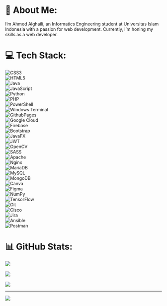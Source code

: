 # 💫 About Me:
I’m Ahmed Alghaili, an Informatics Engineering student at Universitas Islam Indonesia with a passion for web development. Currently, I’m honing my skills as a web developer.

# 💻 Tech Stack:
![CSS3](https://img.shields.io/badge/css3-%231572B6.svg?style=for-the-badge&logo=css3&logoColor=white)  
![HTML5](https://img.shields.io/badge/html5-%23E34F26.svg?style=for-the-badge&logo=html5&logoColor=white)  
![Java](https://img.shields.io/badge/java-%23ED8B00.svg?style=for-the-badge&logo=openjdk&logoColor=white)  
![JavaScript](https://img.shields.io/badge/javascript-%23323330.svg?style=for-the-badge&logo=javascript&logoColor=%23F7DF1E)  
![Python](https://img.shields.io/badge/python-3670A0?style=for-the-badge&logo=python&logoColor=ffdd54)  
![PHP](https://img.shields.io/badge/php-%23777BB4.svg?style=for-the-badge&logo=php&logoColor=white)  
![PowerShell](https://img.shields.io/badge/PowerShell-%235391FE.svg?style=for-the-badge&logo=powershell&logoColor=white)  
![Windows Terminal](https://img.shields.io/badge/Windows%20Terminal-%234D4D4D.svg?style=for-the-badge&logo=windows-terminal&logoColor=white)  
![GithubPages](https://img.shields.io/badge/github%20pages-121013?style=for-the-badge&logo=github&logoColor=white)  
![Google Cloud](https://img.shields.io/badge/GoogleCloud-%234285F4.svg?style=for-the-badge&logo=google-cloud&logoColor=white)  
![Firebase](https://img.shields.io/badge/firebase-%23039BE5.svg?style=for-the-badge&logo=firebase)  
![Bootstrap](https://img.shields.io/badge/bootstrap-%238511FA.svg?style=for-the-badge&logo=bootstrap&logoColor=white)  
![JavaFX](https://img.shields.io/badge/javafx-%23FF0000.svg?style=for-the-badge&logo=javafx&logoColor=white)  
![JWT](https://img.shields.io/badge/JWT-black?style=for-the-badge&logo=JSON%20web%20tokens)  
![OpenCV](https://img.shields.io/badge/opencv-%23white.svg?style=for-the-badge&logo=opencv&logoColor=white)  
![SASS](https://img.shields.io/badge/SASS-hotpink.svg?style=for-the-badge&logo=SASS&logoColor=white)  
![Apache](https://img.shields.io/badge/apache-%23D42029.svg?style=for-the-badge&logo=apache&logoColor=white)  
![Nginx](https://img.shields.io/badge/nginx-%23009639.svg?style=for-the-badge&logo=nginx&logoColor=white)  
![MariaDB](https://img.shields.io/badge/MariaDB-003545?style=for-the-badge&logo=mariadb&logoColor=white)  
![MySQL](https://img.shields.io/badge/mysql-4479A1.svg?style=for-the-badge&logo=mysql&logoColor=white)  
![MongoDB](https://img.shields.io/badge/MongoDB-%234ea94b.svg?style=for-the-badge&logo=mongodb&logoColor=white)  
![Canva](https://img.shields.io/badge/Canva-%2300C4CC.svg?style=for-the-badge&logo=Canva&logoColor=white)  
![Figma](https://img.shields.io/badge/figma-%23F24E1E.svg?style=for-the-badge&logo=figma&logoColor=white)  
![NumPy](https://img.shields.io/badge/numpy-%23013243.svg?style=for-the-badge&logo=numpy&logoColor=white)  
![TensorFlow](https://img.shields.io/badge/TensorFlow-%23FF6F00.svg?style=for-the-badge&logo=TensorFlow&logoColor=white)  
![Git](https://img.shields.io/badge/git-%23F05033.svg?style=for-the-badge&logo=git&logoColor=white)  
![Cisco](https://img.shields.io/badge/cisco-%23049fd9.svg?style=for-the-badge&logo=cisco&logoColor=black)  
![Jira](https://img.shields.io/badge/jira-%230A0FFF.svg?style=for-the-badge&logo=jira&logoColor=white)  
![Ansible](https://img.shields.io/badge/ansible-%231A1918.svg?style=for-the-badge&logo=ansible&logoColor=white)  
![Postman](https://img.shields.io/badge/Postman-FF6C37?style=for-the-badge&logo=postman&logoColor=white)  

# 📊 GitHub Stats:
![](https://github-readme-stats.vercel.app/api?username=Ahmedalghaili&theme=transparent&hide_border=true&include_all_commits=false&count_private=true)<br/>  
![](https://github-readme-streak-stats.herokuapp.com/?user=Ahmedalghaili&theme=transparent&hide_border=true)<br/>  
![](https://github-readme-stats.vercel.app/api/top-langs/?username=Ahmedalghaili&theme=transparent&hide_border=true&include_all_commits=false&count_private=true&layout=compact)  

---
[![](https://visitcount.itsvg.in/api?id=Ahmedalghaili&icon=0&color=0)](https://visitcount.itsvg.in)

<!-- Proudly created with GPRM ( https://gprm.itsvg.in ) -->
